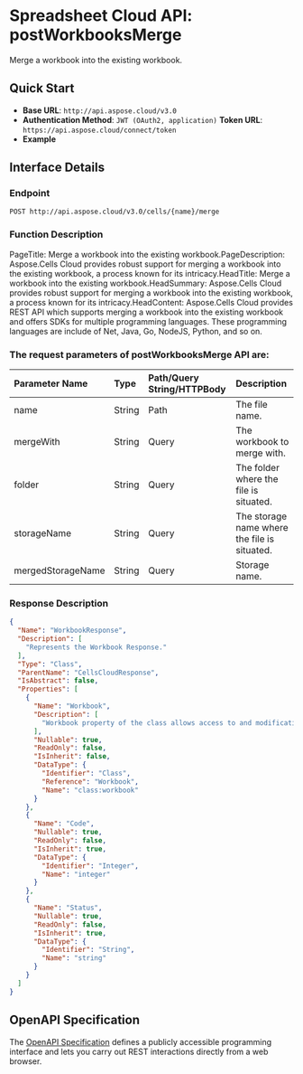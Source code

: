 # **Spreadsheet Cloud API: postWorkbooksMerge**

Merge a workbook into the existing workbook. 


## **Quick Start**

- **Base URL**: `http://api.aspose.cloud/v3.0`
- **Authentication Method**: `JWT (OAuth2, application)`  **Token URL**: `https://api.aspose.cloud/connect/token`
- **Example** 

## **Interface Details**

### **Endpoint** 

```
POST http://api.aspose.cloud/v3.0/cells/{name}/merge
```
### **Function Description**
PageTitle: Merge a workbook into the existing workbook.PageDescription: Aspose.Cells Cloud provides robust support for merging a workbook into the existing workbook, a process known for its intricacy.HeadTitle:  Merge a workbook into the existing workbook.HeadSummary: Aspose.Cells Cloud provides robust support for merging a workbook into the existing workbook, a process known for its intricacy.HeadContent: Aspose.Cells Cloud provides REST API which supports merging a workbook into the existing workbook and offers SDKs for multiple programming languages. These programming languages are include of Net, Java, Go, NodeJS, Python, and so on.

### The request parameters of **postWorkbooksMerge** API are: 

| Parameter Name | Type | Path/Query String/HTTPBody | Description | 
| :- | :- | :- |:- | 
|name|String|Path|The file name.|
|mergeWith|String|Query|The workbook to merge with.|
|folder|String|Query|The folder where the file is situated.|
|storageName|String|Query|The storage name where the file is situated.|
|mergedStorageName|String|Query|Storage name.|

### **Response Description**
```json
{
  "Name": "WorkbookResponse",
  "Description": [
    "Represents the Workbook Response."
  ],
  "Type": "Class",
  "ParentName": "CellsCloudResponse",
  "IsAbstract": false,
  "Properties": [
    {
      "Name": "Workbook",
      "Description": [
        "Workbook property of the class allows access to and modification of a Workbook object."
      ],
      "Nullable": true,
      "ReadOnly": false,
      "IsInherit": false,
      "DataType": {
        "Identifier": "Class",
        "Reference": "Workbook",
        "Name": "class:workbook"
      }
    },
    {
      "Name": "Code",
      "Nullable": true,
      "ReadOnly": false,
      "IsInherit": true,
      "DataType": {
        "Identifier": "Integer",
        "Name": "integer"
      }
    },
    {
      "Name": "Status",
      "Nullable": true,
      "ReadOnly": false,
      "IsInherit": true,
      "DataType": {
        "Identifier": "String",
        "Name": "string"
      }
    }
  ]
}
```


## OpenAPI Specification

The [OpenAPI Specification](https://reference.aspose.cloud/cells/#/WorkbookController/PostWorkbooksMerge) defines a publicly accessible programming interface and lets you carry out REST interactions directly from a web browser.
